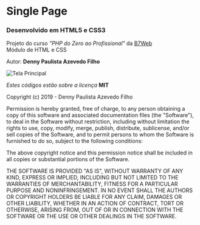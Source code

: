 # Single Page

### Desenvolvido em HTML5 e CSS3

Projeto do curso _"PHP do Zero ao Profissional"_ da [B7Web](https://b7web.com.br/)  
Módulo de HTML e CSS

Autor: **Denny Paulista Azevedo Filho**

![Tela Principal](https://md.dev.br/img/sisweb/SinglePage.png)

_Estes códigos estão sobre a licença_ **MIT**

Copyright (c) 2019 - Denny Paulista Azevedo Filho

Permission is hereby granted, free of charge, to any person obtaining a copy
of this software and associated documentation files (the "Software"), to deal
in the Software without restriction, including without limitation the rights
to use, copy, modify, merge, publish, distribute, sublicense, and/or sell
copies of the Software, and to permit persons to whom the Software is
furnished to do so, subject to the following conditions:

The above copyright notice and this permission notice shall be included in all
copies or substantial portions of the Software.

THE SOFTWARE IS PROVIDED "AS IS", WITHOUT WARRANTY OF ANY KIND, EXPRESS OR
IMPLIED, INCLUDING BUT NOT LIMITED TO THE WARRANTIES OF MERCHANTABILITY,
FITNESS FOR A PARTICULAR PURPOSE AND NONINFRINGEMENT. IN NO EVENT SHALL THE
AUTHORS OR COPYRIGHT HOLDERS BE LIABLE FOR ANY CLAIM, DAMAGES OR OTHER
LIABILITY, WHETHER IN AN ACTION OF CONTRACT, TORT OR OTHERWISE, ARISING FROM,
OUT OF OR IN CONNECTION WITH THE SOFTWARE OR THE USE OR OTHER DEALINGS IN THE
SOFTWARE.
